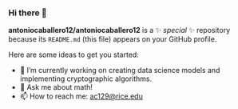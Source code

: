 ### Hi there 👋


**antoniocaballero12/antoniocaballero12** is a ✨ _special_ ✨ repository because its `README.md` (this file) appears on your GitHub profile.

Here are some ideas to get you started:

* 🔭 I’m currently working on creating data science models and implementing cryptographic algorithms.
* 🌱 Ask me about math!
* 📫 How to reach me: ac129@rice.edu

